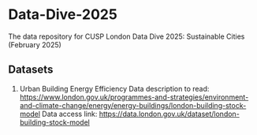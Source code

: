 # Data-Dive-2025
The data repository for CUSP London Data Dive 2025: Sustainable Cities (February 2025)


## Datasets
1. Urban Building Energy Efficiency
   Data description to read: https://www.london.gov.uk/programmes-and-strategies/environment-and-climate-change/energy/energy-buildings/london-building-stock-model
   Data access link: https://data.london.gov.uk/dataset/london-building-stock-model

